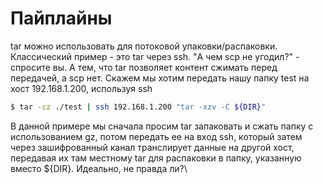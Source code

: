 # Пайплайны

tar можно использовать для потоковой упаковки/распаковки. 
Классический пример - это tar через ssh. 
"А чем scp не угодил?" - спросите вы. 
А тем, что tar позволяет контент сжимать перед передачей, а scp нет. 
Скажем мы хотим передать нашу папку test на хост 192.168.1.200, используя ssh   

```sh
$ tar -cz ./test | ssh 192.168.1.200 "tar -xzv -C ${DIR}"
```

В данной примере мы сначала просим tar запаковать и сжать папку с использованием gz, 
потом передать ее на вход ssh, который затем через зашифрованный канал транслирует данные на другой хост, 
передавая их там местному tar для распаковки в папку, указанную вместо ${DIR}. Идеально, не правда ли?\


